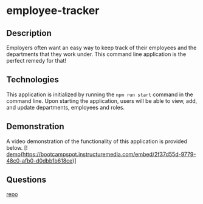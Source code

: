 # employee-tracker

## Description
Employers often want an easy way to keep track of their employees and the departments that they work under. This command line application is the perfect remedy for that! 

## Technologies
This application is initialized by running the `npm run start` command in the command line. Upon starting the application, users will be able to view, add, and update departments, employees and roles.

## Demonstration 
A video demonstration of the functionality of this application is provided below.
[! [demo](<img width="526" alt="image" src="https://user-images.githubusercontent.com/86696492/165432393-7f0965c7-254f-411e-b849-996fbd0becc6.png">)(https://bootcampspot.instructuremedia.com/embed/2f37d55d-9779-48c0-afb0-d0dbb1b618ce)]


## Questions
[repo](https://github.com/nicolalenee/employee-tracker)
